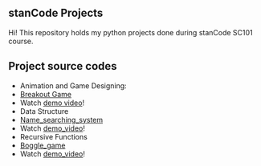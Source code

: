 ## stanCode Projects
Hi! This repository holds my python projects done during stanCode SC101 course.

## Project source codes
* Animation and Game Designing: 
* [Breakout Game](https://github.com/yungfangtu/stanCode/tree/main/python_projects/break_out_game)
* Watch [demo video](https://drive.google.com/drive/folders/1Gi3bn9qPW_gR0ISyGzVPLd5Bztdvd7rF?fbclid=IwAR36BW3v_bHn-Idsh-0_ROSWLwrXOzoervZId25OOzH2LX4b6FCGDfULdDg)!
* Data Structure
* [Name_searching_system](https://github.com/yungfangtu/stanCode/tree/main/python_projects/name_searching)
* Watch [demo_video](https://drive.google.com/drive/folders/1Gi3bn9qPW_gR0ISyGzVPLd5Bztdvd7rF?fbclid=IwAR36BW3v_bHn-Idsh-0_ROSWLwrXOzoervZId25OOzH2LX4b6FCGDfULdDg)!
* Recursive Functions
* [Boggle_game](https://github.com/yungfangtu/stanCode/tree/main/python_projects/boggle_game)
* Watch [demo_video](https://drive.google.com/drive/folders/1Gi3bn9qPW_gR0ISyGzVPLd5Bztdvd7rF?fbclid=IwAR36BW3v_bHn-Idsh-0_ROSWLwrXOzoervZId25OOzH2LX4b6FCGDfULdDg)!
